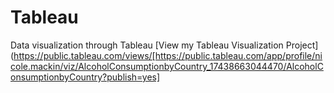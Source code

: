 # Tableau
Data visualization through Tableau
[View my Tableau Visualization Project](https://public.tableau.com/views/[https://public.tableau.com/app/profile/nicole.mackin/viz/AlcoholConsumptionbyCountry_17438663044470/AlcoholConsumptionbyCountry?publish=yes]
